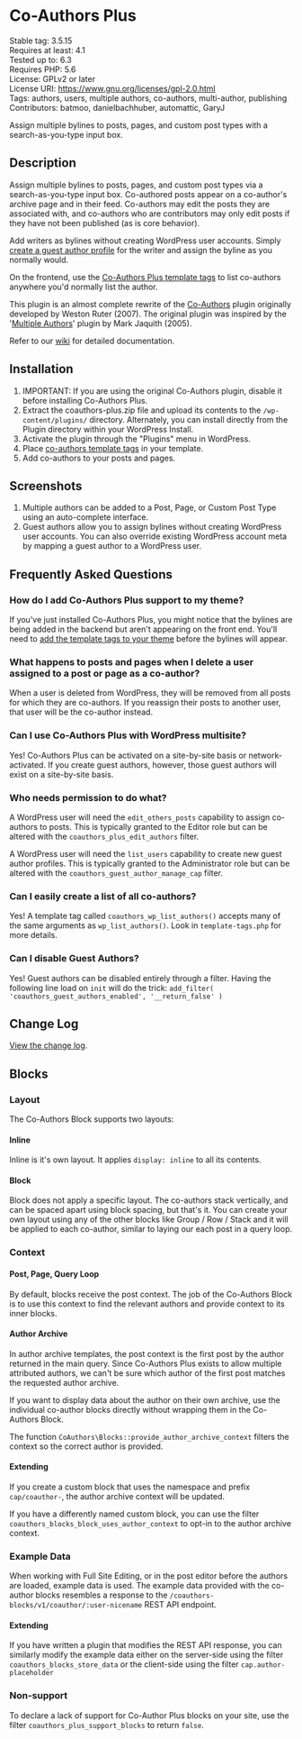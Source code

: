 ﻿# Co-Authors Plus

Stable tag: 3.5.15  
Requires at least: 4.1  
Tested up to: 6.3  
Requires PHP: 5.6  
License: GPLv2 or later  
License URI: https://www.gnu.org/licenses/gpl-2.0.html  
Tags: authors, users, multiple authors, co-authors, multi-author, publishing  
Contributors: batmoo, danielbachhuber, automattic, GaryJ

Assign multiple bylines to posts, pages, and custom post types with a search-as-you-type input box.

## Description

Assign multiple bylines to posts, pages, and custom post types via a search-as-you-type input box. Co-authored posts appear on a co-author's archive page and in their feed. Co-authors may edit the posts they are associated with, and co-authors who are contributors may only edit posts if they have not been published (as is core behavior).

Add writers as bylines without creating WordPress user accounts. Simply [create a guest author profile](https://github.com/Automattic/Co-Authors-Plus/wiki/Creating-and-editing-guest-authors) for the writer and assign the byline as you normally would.

On the frontend, use the [Co-Authors Plus template tags](https://github.com/Automattic/Co-Authors-Plus/wiki/Template-tags) to list co-authors anywhere you'd normally list the author.

This plugin is an almost complete rewrite of the [Co-Authors](https://wordpress.org/plugins/co-authors/) plugin originally developed by Weston Ruter (2007). The original plugin was inspired by the '[Multiple Authors](https://txfx.net/2005/08/16/new-plugin-multiple-authors/)' plugin by Mark Jaquith (2005).

Refer to our [wiki](https://github.com/Automattic/Co-Authors-Plus/wiki) for detailed documentation.

## Installation

1. IMPORTANT: If you are using the original Co-Authors plugin, disable it before installing Co-Authors Plus.
2. Extract the coauthors-plus.zip file and upload its contents to the `/wp-content/plugins/` directory. Alternately, you can install directly from the Plugin directory within your WordPress Install.
3. Activate the plugin through the "Plugins" menu in WordPress.
4. Place [co-authors template tags](https://github.com/Automattic/Co-Authors-Plus/wiki/Template-tags) in your template.
5. Add co-authors to your posts and pages.

## Screenshots

1. Multiple authors can be added to a Post, Page, or Custom Post Type using an auto-complete interface.
2. Guest authors allow you to assign bylines without creating WordPress user accounts. You can also override existing WordPress account meta by mapping a guest author to a WordPress user.

## Frequently Asked Questions

### How do I add Co-Authors Plus support to my theme?

If you've just installed Co-Authors Plus, you might notice that the bylines are being added in the backend but aren't appearing on the front end. You'll need to [add the template tags to your theme](https://github.com/Automattic/Co-Authors-Plus/wiki/Template-tags) before the bylines will appear.

### What happens to posts and pages when I delete a user assigned to a post or page as a co-author?

When a user is deleted from WordPress, they will be removed from all posts for which they are co-authors. If you reassign their posts to another user, that user will be the co-author instead.

### Can I use Co-Authors Plus with WordPress multisite?

Yes! Co-Authors Plus can be activated on a site-by-site basis or network-activated. If you create guest authors, however, those guest authors will exist on a site-by-site basis.

### Who needs permission to do what?

A WordPress user will need the `edit_others_posts` capability to assign co-authors to posts. This is typically granted to the Editor role but can be altered with the `coauthors_plus_edit_authors` filter.

A WordPress user will need the `list_users` capability to create new guest author profiles. This is typically granted to the Administrator role but can be altered with the `coauthors_guest_author_manage_cap` filter.

### Can I easily create a list of all co-authors?

Yes! A template tag called `coauthors_wp_list_authors()` accepts many of the same arguments as `wp_list_authors()`. Look in `template-tags.php` for more details.

### Can I disable Guest Authors?

Yes! Guest authors can be disabled entirely through a filter. Having the following line load on `init` will do the trick:
`add_filter( 'coauthors_guest_authors_enabled', '__return_false' )`

## Change Log

[View the change log](https://github.com/Automattic/Co-Authors-Plus/blob/master/CHANGELOG.md).

## Blocks
### Layout

The Co-Authors Block supports two layouts:

#### Inline

Inline is it's own layout. It applies `display: inline` to all its contents.

#### Block

Block does not apply a specific layout. The co-authors stack vertically, and can be spaced apart using block spacing, but that's it. You can create your own layout using any of the other blocks like Group / Row / Stack and it will be applied to each co-author, similar to laying our each post in a query loop.

### Context

#### Post, Page, Query Loop

By default, blocks receive the post context. The job of the Co-Authors Block is to use this context to find the relevant authors and provide context to its inner blocks.

#### Author Archive

In author archive templates, the post context is the first post by the author returned in the main query. Since Co-Authors Plus exists to allow multiple attributed authors, we can't be sure which author of the first post matches the requested author archive.

If you want to display data about the author on their own archive, use the individual co-author blocks directly without wrapping them in the Co-Authors Block.

The function `CoAuthors\Blocks::provide_author_archive_context` filters the context so the correct author is provided.

#### Extending

If you create a custom block that uses the namespace and prefix `cap/coauthor-`, the author archive context will be updated.

If you have a differently named custom block, you can use the filter `coauthors_blocks_block_uses_author_context` to opt-in to the author archive context.

### Example Data

When working with Full Site Editing, or in the post editor before the authors are loaded, example data is used. The example data provided with the co-author blocks resembles a response to the `/coauthors-blocks/v1/coauthor/:user-nicename` REST API endpoint.

#### Extending

If you have written a plugin that modifies the REST API response, you can similarly modify the example data either on the server-side using the filter `coauthors_blocks_store_data` or the client-side using the filter `cap.author-placeholder`

### Non-support

To declare a lack of support for Co-Author Plus blocks on your site, use the filter `coauthors_plus_support_blocks` to return `false`.
